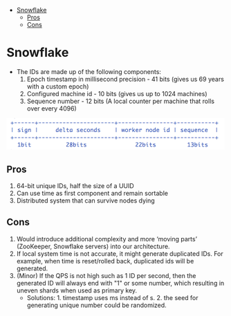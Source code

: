 - [Snowflake](#snowflake)
  - [Pros](#pros)
  - [Cons](#cons)

# Snowflake

* The IDs are made up of the following components:
  1. Epoch timestamp in millisecond precision - 41 bits (gives us 69 years with a custom epoch)
  2. Configured machine id - 10 bits (gives us up to 1024 machines)
  3. Sequence number - 12 bits (A local counter per machine that rolls over every 4096)

![Snowflake algorithm](../.gitbook/assets/uniqueIDGenerator_snowflake.png)

## Pros

1. 64-bit unique IDs, half the size of a UUID
2. Can use time as first component and remain sortable
3. Distributed system that can survive nodes dying

## Cons
1. Would introduce additional complexity and more ‘moving parts’ (ZooKeeper, Snowflake servers) into our architecture.
2. If local system time is not accurate, it might generate duplicated IDs. For example, when time is reset/rolled back, duplicated ids will be generated.
3. (Minor) If the QPS is not high such as 1 ID per second, then the generated ID will always end with "1" or some number, which resulting in uneven shards when used as primary key. 
   * Solutions: 1. timestamp uses ms instead of s. 2. the seed for generating unique number could be randomized.

